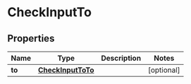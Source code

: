 

# CheckInputTo


## Properties

| Name | Type | Description | Notes |
|------------ | ------------- | ------------- | -------------|
|**to** | [**CheckInputToTo**](CheckInputToTo.md) |  |  [optional] |




